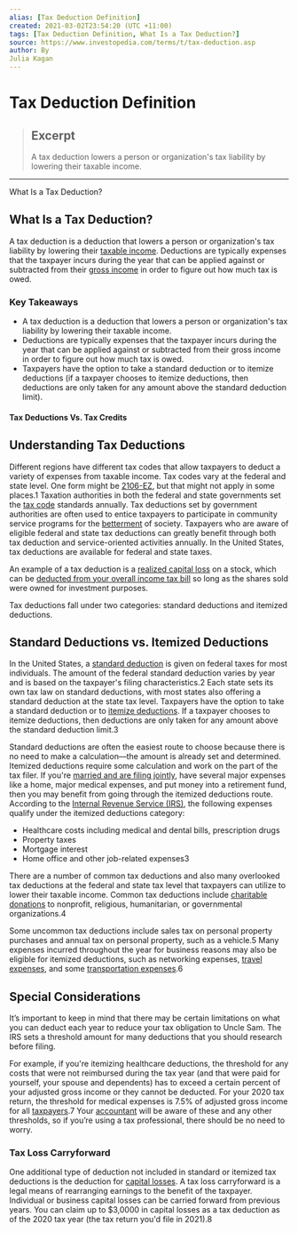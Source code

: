 ```yaml
---
alias: [Tax Deduction Definition]
created: 2021-03-02T23:54:20 (UTC +11:00)
tags: [Tax Deduction Definition, What Is a Tax Deduction?]
source: https://www.investopedia.com/terms/t/tax-deduction.asp
author: By
Julia Kagan
---
```


# Tax Deduction Definition

> ## Excerpt
> A tax deduction lowers a person or organization's tax liability by lowering their taxable income.

---

What Is a Tax Deduction?
## What Is a Tax Deduction?

A tax deduction is a deduction that lowers a person or organization's tax liability by lowering their [taxable income](https://www.investopedia.com/terms/t/taxableincome.asp). Deductions are typically expenses that the taxpayer incurs during the year that can be applied against or subtracted from their [gross income](https://www.investopedia.com/terms/t/taxliability.asp) in order to figure out how much tax is owed. 

### Key Takeaways

-   A tax deduction is a deduction that lowers a person or organization's tax liability by lowering their taxable income.
-   Deductions are typically expenses that the taxpayer incurs during the year that can be applied against or subtracted from their gross income in order to figure out how much tax is owed. 
-   Taxpayers have the option to take a standard deduction or to itemize deductions (if a taxpayer chooses to itemize deductions, then deductions are only taken for any amount above the standard deduction limit).

#### Tax Deductions Vs. Tax Credits

## Understanding Tax Deductions

Different regions have different tax codes that allow taxpayers to deduct a variety of expenses from taxable income. Tax codes vary at the federal and state level. One form might be [2106-EZ](https://www.investopedia.com/terms/f/form-2106-ez.asp), but that might not apply in some places.1 Taxation authorities in both the federal and state governments set the [tax code](https://www.investopedia.com/terms/t/tax-code.asp) standards annually. Tax deductions set by government authorities are often used to entice taxpayers to participate in community service programs for the [betterment](https://www.investopedia.com/betterment-review-4587887) of society. Taxpayers who are aware of eligible federal and state tax deductions can greatly benefit through both tax deduction and service-oriented activities annually. In the United States, tax deductions are available for federal and state taxes.

An example of a tax deduction is a [realized capital loss](https://www.investopedia.com/terms/r/realizedloss.asp) on a stock, which can be [deducted from your overall income tax bill](https://www.investopedia.com/articles/personal-finance/100515/heres-how-deduct-your-stock-losses-your-tax-bill.asp) so long as the shares sold were owned for investment purposes.

Tax deductions fall under two categories: standard deductions and itemized deductions. 

## Standard Deductions vs. Itemized Deductions

In the United States, a [standard deduction](https://www.investopedia.com/terms/s/standarddeduction.asp) is given on federal taxes for most individuals. The amount of the federal standard deduction varies by year and is based on the taxpayer's filing characteristics.2 Each state sets its own tax law on standard deductions, with most states also offering a standard deduction at the state tax level. Taxpayers have the option to take a standard deduction or to [itemize deductions](https://www.investopedia.com/terms/i/itemizeddeduction.asp). If a taxpayer chooses to itemize deductions, then deductions are only taken for any amount above the standard deduction limit.3

Standard deductions are often the easiest route to choose because there is no need to make a calculation—the amount is already set and determined. Itemized deductions require some calculation and work on the part of the tax filer. If you're [married and are filing jointly](https://www.investopedia.com/terms/m/mfj.asp), have several major expenses like a home, major medical expenses, and put money into a retirement fund, then you may benefit from going through the itemized deductions route. According to the [Internal Revenue Service (IRS)](https://www.investopedia.com/terms/i/irs.asp), the following expenses qualify under the itemized deductions category:

-   Healthcare costs including medical and dental bills, prescription drugs
-   Property taxes 
-   Mortgage interest
-   Home office and other job-related expenses3

There are a number of common tax deductions and also many overlooked tax deductions at the federal and state tax level that taxpayers can utilize to lower their taxable income. Common tax deductions include [charitable donations](https://www.investopedia.com/terms/c/charitabledonation.asp) to nonprofit, religious, humanitarian, or governmental organizations.4

Some uncommon tax deductions include sales tax on personal property purchases and annual tax on personal property, such as a vehicle.5 Many expenses incurred throughout the year for business reasons may also be eligible for itemized deductions, such as networking expenses, [travel expenses](https://www.investopedia.com/terms/t/travelexpenses.asp), and some [transportation expenses](https://www.investopedia.com/terms/t/transportationexpenses.asp).6

## Special Considerations

It’s important to keep in mind that there may be certain limitations on what you can deduct each year to reduce your tax obligation to Uncle Sam. The IRS sets a threshold amount for many deductions that you should research before filing.

For example, if you're itemizing healthcare deductions, the threshold for any costs that were not reimbursed during the tax year (and that were paid for yourself, your spouse and dependents) has to exceed a certain percent of your adjusted gross income or they cannot be deducted. For your 2020 tax return, the threshold for medical expenses is 7.5% of adjusted gross income for all [taxpayers](https://www.investopedia.com/terms/t/taxpayer.asp).7 Your [accountant](https://www.investopedia.com/terms/a/accountant.asp) will be aware of these and any other thresholds, so if you’re using a tax professional, there should be no need to worry. 

### Tax Loss Carryforward

One additional type of deduction not included in standard or itemized tax deductions is the deduction for [capital losses](https://www.investopedia.com/terms/c/capitalloss.asp). A tax loss carryforward is a legal means of rearranging earnings to the benefit of the taxpayer. Individual or business capital losses can be carried forward from previous years. You can claim up to $3,0000 in capital losses as a tax deduction as of the 2020 tax year (the tax return you'd file in 2021).8
